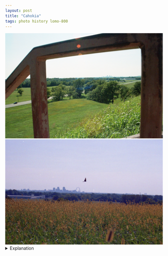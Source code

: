 ```yaml
---
layout: post
title: "Cahokia"
tags: photo history lomo-800
---
```


<div class="grid two">
	<img src="/assets/images/2022-09/2022-09-15-cahokia-1.jpg" alt="Cahokia" title="Cahokia">
	<img src="/assets/images/2022-09/2022-09-15-cahokia-2.jpg" alt="Cahokia" title="Cahokia">
</div>

<details>
	<summary>Explanation</summary>

	This pair of pictures was taken from the top of one of the Native American mounds at Cahokia. Cahokia was located in the area around St. Louis around 1000 years ago as part of a civilization in that area that lasted around 400 years.<br><br>

	I first learned about Cahokia in the book <i>Four Lost Cities</i> by Annalee Newitz. Considering I live in the US and it was the only one of the four located in the US. The others are Çatalhöyük in modern day Turkey, Pompeii the famous Roman city besieged by a volcanic eruption, and Angkor of Angkor Wat fame.<br><br>

	One thing that's become increasingly clear to me is how little of American history is rooted in the people of America pre colonization. So learning about a quite large civilization on American soil is somewhat jarring. Obviously, Native American stories litter much of early American history, from fur trading to the mythos of Thanksgiving. But all of it tends to traffic in the interactions between Native Americans and European settlers. The stories of Native Americans themselves were and still are very much reduced to footnotes.<br><br>

	I think that's one reason I was drawn to coming to Cahokia. At some level, I wanted to look at and come to terms with the fact that, as a son of immigrants, the land I live on did not belong to us to begin with. That for most of America, this land is something taken, and that to be truly native born is something almost no one can claim. While I will always say I'm an American, that doesn't mean that my heritage can be tracked back to this land itself.<br><br>

	Now, Cahokia was largely abandoned before European settlers came to the region. As we understand, the region was still populated by many indigenous tribes, but the settlement and civilization surrounding Cahokia had largely dispersed by then. I don't remember all the details but it's still a testament to their existence that these mounds still stand.<br><br>

	Getting to the pictures themselves, these were taken from the top of Monks Mound. Though not super impressive to look at, Monks Mound is still some 100 feet high and is clearly a large man made structure. Both pictures overlook the Western side, facing St. Louis. The two pictures are actually a pretty good comparison of the effect of focal length on an image. Namely, the first picture was taken wide angle where the focal length is shorter than the film size. The second picture was taken telephoto, where the focal length is longer than the film size. The effect being that St. Louis looks quite differently sized in each of the two pictures, smaller and further away looking in the first, larger and closer looking in the second. I am pretty much the same distance away, plus or minus 10 feet or so, but the effect of something miles away is significant. When people talk about the "compressive" effect of a telephoto lens, this is the effect they're talking about.<br><br>

	So why did I pick these two pictures? Is it just because I wanted to talk about focal lengths? Not really, I just kind of like these pictures. The first picture is mostly a function of composition. Effectively, there are three sections to the picture being structured by the handrail. The left most includes the car crossing. The middle/right includes a wide view with St. Louis far in the distance. The top has a bit of lens flare and a sliver of sky. I feel like I remember waiting for that car to enter that left section, though maybe I wasn't thinking too deeply about it and am retroactively patting myself on the back for it. Either way, this picture is one where shooting wide angle works. It pulls St. Louis far into the distance, creating a really strong sense of depth. While it would be nice to have something in the foreground here, besides the handrail, it doesn't feel lacking and there's a clear sense of depth being created. On a side note, apparently the lens I'm using here, which I'll describe in the roll post for this roll, it's a story of its own, has 5 blade elements. That's why the lens flare is a pentagon. Just a random side note I'll mention.<br><br>

	Onto the second picture. Let's start with what I don't like. I hate the color on this picture. When/if you look at the roll post for this roll, you might understand why. If you don't, just know that this picture, for whatever reason, when I scanned it in decided to have a completely different color profile than every other picture on the roll. It's also strangely grainier than most of the other pictures.<br><br>

	That aside, I do like this picture though. If the other picture was a picture that showed off wide angle lenses, this one shows off a telephoto. Unlike the other picture where I wasn't sure if I intentionally waited for a car or not, I know for a fact that I specifically took this picture telephoto while waiting for the butterfly to enter the frame where I wanted it. I like that St. Louis is clearly in the background, with the Arch clearly visible. I do wish I had an even more telephoto lens though. I feel like the amound of the frame covered with the foreground plants is too much. Ideally I'd want it to take up somewhere around 1/4 to 1/3 of the frame instead of 1/2. This is a pretty mild telephoto picture, somewhere around 80mm. I feel like it would've been pretty easy to get up towards 200mm, where St. Louis would look significantly bigger and with the butterfly taking up more of the frame as well. Oh well, I didn't have a longer lens with me so this is what was possible at the time.<br><br>

	That's it for this post, there's one more for this roll before the roll post itself. Hopefully I catch up with all my posts as I'm quite far behind right now and I'd like to do these closer to when I actually take these pictures instead of 6 months later. That said, it's kind of fun to reflect on something from a long time ago as well so whatever, I'll do it as I do it. I don't really expect anyone to read these. This is more something for myself anyways, to analyze and reflect on the images I imagined and the pictures I took of them.<br><br>
</details>
